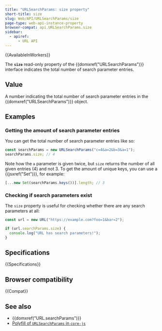 ```yaml
---
title: "URLSearchParams: size property"
short-title: size
slug: Web/API/URLSearchParams/size
page-type: web-api-instance-property
browser-compat: api.URLSearchParams.size
sidebar:
  - apiref:
      - URL API
---
```


{{AvailableInWorkers}}

The **`size`** read-only property of the {{domxref("URLSearchParams")}} interface indicates the total number of search parameter entries.

## Value

A number indicating the total number of search parameter entries in the {{domxref("URLSearchParams")}} object.

## Examples

### Getting the amount of search parameter entries

You can get the total number of search parameter entries like so:

```js
const searchParams = new URLSearchParams("c=4&a=2&b=3&a=1");
searchParams.size; // 4
```

Note how the `a` parameter is given twice, but `size` returns the number of all given entries (4) and not 3. To get the amount of unique keys, you can use a {{jsxref("Set")}}, for example:

```js
[...new Set(searchParams.keys())].length; // 3
```

### Checking if search parameters exist

The `size` property is useful for checking whether there are any search parameters at all:

```js
const url = new URL("https://example.com?foo=1&bar=2");

if (url.searchParams.size) {
  console.log("URL has search parameters!");
}
```

## Specifications

{{Specifications}}

## Browser compatibility

{{Compat}}

## See also

- {{domxref("URL.searchParams")}}
- [Polyfill of `URLSearchParams` in `core-js`](https://github.com/zloirock/core-js#url-and-urlsearchparams)
